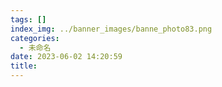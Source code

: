 ```yaml
---
tags: []
index_img: ../banner_images/banne_photo83.png
categories:
  - 未命名
date: 2023-06-02 14:20:59
title:
---
```


